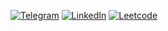 [![Telegram](https://img.shields.io/badge/Telegram-ping-%232CA5E0?style=flat&logo=telegram)](https://t.me/n_vart)
[![LinkedIn](https://img.shields.io/badge/LinkedIn-profile-%230e76a8?style=flat&logo=linkedin)](https://www.linkedin.com/in/evgeny-kulinich-719965124/)
[![Leetcode](https://img.shields.io/badge/leetcode-profile-yellow?style=flat&logo=leetcode)](https://leetcode.com/n-vart/)


